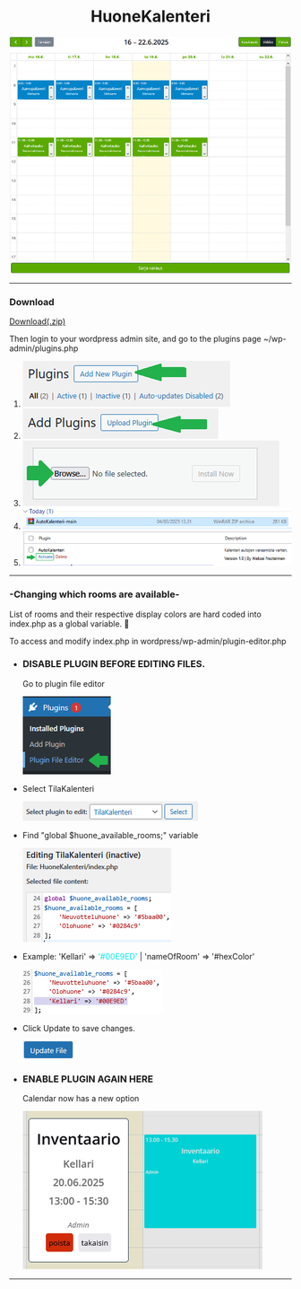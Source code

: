 <h1 align="center"> HuoneKalenteri </h1>

<p align="center"><img src="img/kalenteri.png"/></p>

---

<h3> Download </h3>
<a href="https://codeload.github.com/nesterinen/HuoneKalenteri/zip/refs/heads/main"> Download(.zip) </a>

<p>Then login to your wordpress admin site, and go to the plugins page ~/wp-admin/plugins.php</p>
<ol>
  <li><img src="img/adNewPlug.png"></li>
  <li><img src="img/upldNewPlug.png"></li>
  <li><img src="img/brwsNewPlug.png"></li>
  <li><img src="img/selectNewPlug.png"></li>
  <li><img src="img/wppluginmarked.png"/></li>
</ol>

---

<h3> -Changing which rooms are available- </h3>
<p>List of rooms and their respective display colors are hard coded into index.php as a global variable. &#129318;</p>
<p>To access and modify index.php in wordpress/wp-admin/plugin-editor.php</p>
<ul>
  <li>
    <h3>DISABLE PLUGIN BEFORE EDITING FILES.</h3>
    <p>Go to plugin file editor</p>
    <img src="img/wppluginbdropdown.png">
  </li>
  <li>
    <p>Select TilaKalenteri</p>
    <img src="img/wpselectpluginfile.png">
  </li>
  <li>
    <p>Find "global $huone_available_rooms;" variable</p>
    <img src="img/wpeditpluginfile.png">
  </li>
  <li>
    <p>Example: 'Kellari' => <span style="color:#00E9ED">'#00E9ED'</span> | 'nameOfRoom' => '#hexColor'</p>
    <img src="img/wpeditphpaddline.png">
  </li>
  <li>
    <p>Click Update to save changes.</p>
    <img src="img/wpupdatefile.png">
  </li>
  <li>
    <h3>ENABLE PLUGIN AGAIN HERE</h3>
    <p>Calendar now has a new option</p>
    <img src="img/wpkalenterinewadded.png">
  </li>
</ul>

---